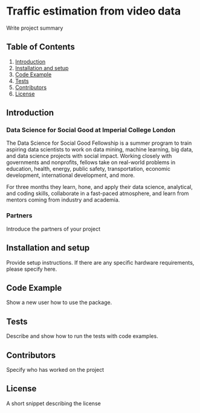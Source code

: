 # Traffic estimation from video data 

Write project summary

## Table of Contents

1. [Introduction](#introduction)
2. [Installation and setup](#installation-and-setup)
3. [Code Example](#code-example)
4. [Tests](#tests)
5. [Contributors](#contributors)
6. [License](#license)

## Introduction

### Data Science for Social Good at Imperial College London

The Data Science for Social Good Fellowship is a summer program to train aspiring data scientists to work on data mining, machine learning, big data, and data science projects with social impact. Working closely with governments and nonprofits, fellows take on real-world problems in education, health, energy, public safety, transportation, economic development, international development, and more.

For three months they learn, hone, and apply their data science, analytical, and coding skills, collaborate in a fast-paced atmosphere, and learn from mentors coming from industry and academia.

### Partners

Introduce the partners of your project


## Installation and setup

Provide setup instructions.
If there are any specific hardware requirements, please specify here.

## Code Example

Show a new user how to use the package.

## Tests

Describe and show how to run the tests with code examples.

## Contributors

Specify who has worked on  the project

## License

A short snippet describing the license
